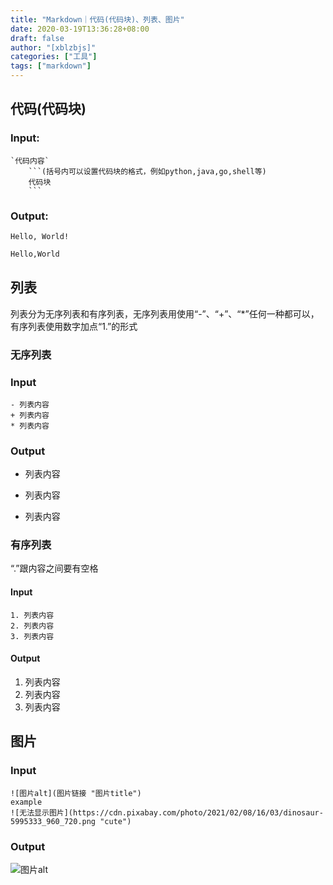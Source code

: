 ```yaml
---
title: "Markdown｜代码(代码块)、列表、图片"
date: 2020-03-19T13:36:28+08:00
draft: false
author: "[xblzbjs]"
categories: ["工具"]
tags: ["markdown"]
---
```



## 代码(代码块)
### Input:
```
`代码内容`
    ```(括号内可以设置代码块的格式，例如python,java,go,shell等)
    代码块
    ```
```
### Output:
`Hello, World!`
```python
Hello,World
```

## 列表
列表分为无序列表和有序列表，无序列表用使用“-”、“+”、“*”任何一种都可以，有序列表使用数字加点“1.”的形式

### 无序列表
### Input
```
- 列表内容
+ 列表内容
* 列表内容
```
### Output
- 列表内容
+ 列表内容
* 列表内容

### 有序列表
“.”跟内容之间要有空格
#### Input
```
1. 列表内容
2. 列表内容
3. 列表内容
```
#### Output
1. 列表内容
2. 列表内容
3. 列表内容
## 图片
### Input

```
![图片alt](图片链接 "图片title")
example
![无法显示图片](https://cdn.pixabay.com/photo/2021/02/08/16/03/dinosaur-5995333_960_720.png "cute")
```

### Output
![图片alt](https://cdn.pixabay.com/photo/2021/02/08/16/03/dinosaur-5995333_960_720.png "cute")
